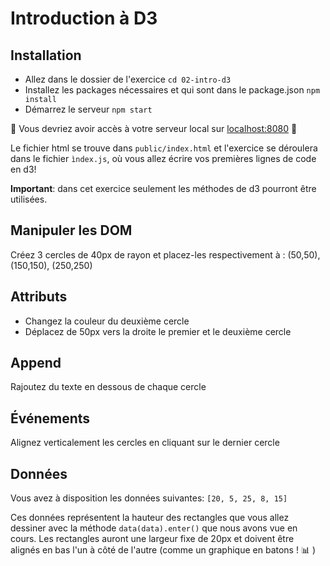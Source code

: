 # Introduction à D3

## Installation
* Allez dans le dossier de l'exercice ```cd 02-intro-d3```
* Installez les packages nécessaires et qui sont dans le package.json ```npm install```
* Démarrez le serveur ```npm start```

:rocket: Vous devriez avoir accès à votre serveur local sur [localhost:8080](http:localhost:8000) :rocket:

Le fichier html se trouve dans ```public/index.html``` et l'exercice se déroulera dans le fichier ```ìndex.js```, où vous allez écrire vos premières lignes de code en d3!

**Important**: dans cet exercice seulement les méthodes de d3 pourront être utilisées. 

## Manipuler les DOM
Créez 3 cercles de 40px de rayon et placez-les respectivement à : (50,50), (150,150), (250,250)


## Attributs
* Changez la couleur du deuxième cercle
* Déplacez de 50px vers la droite le premier et le deuxième cercle 

## Append
Rajoutez du texte en dessous de chaque cercle

## Événements
Alignez verticalement les cercles en cliquant sur le dernier cercle

## Données 
Vous avez à disposition les données suivantes: ```[20, 5, 25, 8, 15]```

Ces données représentent la hauteur des rectangles que vous allez dessiner avec la méthode ```data(data).enter()``` que nous avons vue en cours. Les rectangles auront une largeur fixe de 20px et doivent être alignés en bas l'un à côté de l'autre (comme un graphique en batons ! :bar_chart: )